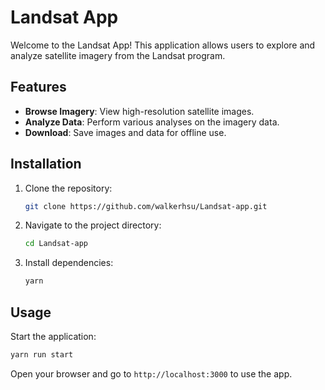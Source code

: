 # Landsat App

Welcome to the Landsat App! This application allows users to explore and analyze satellite imagery from the Landsat program.

## Features

- **Browse Imagery**: View high-resolution satellite images.
- **Analyze Data**: Perform various analyses on the imagery data.
- **Download**: Save images and data for offline use.

## Installation

1. Clone the repository:
    ```sh
    git clone https://github.com/walkerhsu/Landsat-app.git
    ```
2. Navigate to the project directory:
    ```sh
    cd Landsat-app
    ```
3. Install dependencies:
    ```sh
    yarn
    ```

## Usage

Start the application:
```sh
yarn run start
```
Open your browser and go to `http://localhost:3000` to use the app.